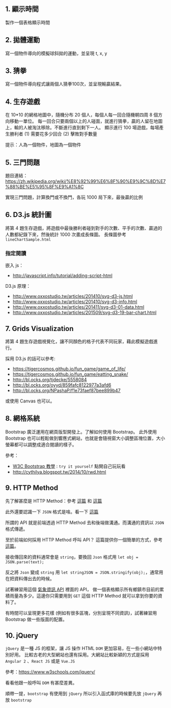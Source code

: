 ## 1. 顯示時間
製作一個表格顯示時間

## 2. 拋體運動
寫一個物件導向的模擬球斜拋的運動，並呈現 t, x, y

## 3. 猜拳
寫一個物件導向程式讓兩個人猜拳100次，並呈現輸贏結果。

## 4. 生存遊戲
在 10*10 的網格地圖中，隨機分布 20 個人，每個人每一回合隨機朝四周 8 個方向移動一單位。
每一回合只要兩個以上的人碰面，就進行猜拳，贏的人留在地圖上，輸的人被淘汰移除。不斷進行直到剩下一人。
顯示進行 100 場遊戲，每場產生勝利者 (1) 需要花多少回合 (2) 擊敗對手數量

提示：人為一個物件，地圖為一個物件

## 5. 三門問題
題目連結：https://zh.wikipedia.org/wiki/%E8%92%99%E6%8F%90%E9%9C%8D%E7%88%BE%E5%95%8F%E9%A1%8C

實現三門問題，計算換門或不換門，各玩 1000 局下來，最後贏的比例

## 6. D3.js 統計圖
將第 4 題生存遊戲，將遊戲中最後勝利者碰到對手的次數、平手的次數、贏過的人數都紀錄下來，然後統計 1000 次畫成長條圖。
長條圖參考 `lineChartSample.html` 
### 指定閱讀
嵌入 js：
- http://javascript.info/tutorial/adding-script-html

D3.js 原理：
- http://www.oxxostudio.tw/articles/201410/svg-d3-js.html
- http://www.oxxostudio.tw/articles/201410/svg-d3-info.html
- http://www.oxxostudio.tw/articles/201411/svg-d3-01-data.html
- http://www.oxxostudio.tw/articles/201509/svg-d3-19-bar-chart.html

## 7. Grids Visualization
將第 4 題生存遊戲視覺化，讓不同顏色的格子代表不同玩家，藉此模擬遊戲進行。

採用 D3.js 的話可以參考:
- https://tigercosmos.github.io/fun_game/game_of_life/
- https://tigercosmos.github.io/fun_game/eatting_snake/
- http://bl.ocks.org/tjdecke/5558084
- http://bl.ocks.org/oyyd/859fafc8122977a3afd6
- http://bl.ocks.org/NPashaP/f1e73faef87bee899b47

或使用 Canvas 也可以。

## 8. 網格系統
Bootstrap 廣泛運用在網頁版型開發上。了解如何使用 Bootstrap。
此外使用 Bootstrap 也可以輕鬆做到響應式網站，也就是會隨視窗大小調整區塊位置，大小螢幕都可以調整成適合閱讀的樣子。

參考：
- [W3C Bootstrap 教學](https://www.w3schools.com/bootstrap/default.asp ) : `try it yourself` 點開自己玩玩看
- http://cythilya.blogspot.tw/2014/10/rwd.html

## 9. HTTP Method
先了解甚麼是 HTTP Method：參考 [這篇](http://data-sci.info/2015/10/24/%E5%B8%B8%E8%A6%8B%E7%9A%84http-method%E7%9A%84%E4%B8%8D%E5%90%8C%E6%80%A7%E8%B3%AA%E5%88%86%E6%9E%90%EF%BC%9Agetpost%E5%92%8C%E5%85%B6%E4%BB%964%E7%A8%AEmethod%E7%9A%84%E5%B7%AE%E5%88%A5/)
和 [這篇](https://blog.toright.com/posts/1203/%E6%B7%BA%E8%AB%87-http-method%EF%BC%9A%E8%A1%A8%E5%96%AE%E4%B8%AD%E7%9A%84-get-%E8%88%87-post-%E6%9C%89%E4%BB%80%E9%BA%BC%E5%B7%AE%E5%88%A5%EF%BC%9F.html)

此外還要認識一下 `JSON` 格式是啥。看一下 [這篇](https://blog.wu-boy.com/2011/04/%E4%BD%A0%E4%B8%8D%E5%8F%AF%E4%B8%8D%E7%9F%A5%E7%9A%84-json-%E5%9F%BA%E6%9C%AC%E4%BB%8B%E7%B4%B9/)

所謂的 API 就是前端透過 HTTP Method 去和後端做溝通。而溝通的資訊以 `JSON` 格式傳遞。

至於前端如何採用 HTTP Method 呼叫 API？ 這篇提供你一個簡單的方式，參考 [這篇](https://www.w3schools.com/jquery/jquery_ajax_get_post.asp)。

接收傳回來的資料通常會是 `string`，要換回 `Json` 格式用 `let obj = JSON.parse(text);` 

反之將 `Json` 變成 `string` 用 `let stringJSON = JSON.stringify(obj);`，通常用在把資料傳出去的時候。

試著練習用這個 [氣象資訊 API](https://works.ioa.tw/weather/api/doc/index.html) 裡面的 API，
做一個表格顯示所有鄉鎮市目前的累積雨量為多少。這邊你只需要用到 `GET` 這個 HTTP Method 就可以拿到你要的資料了。

有時間可以呈現更多花樣 (例如有很多區塊，分別呈現不同資訊)，試著練習用 Bootstrap 做一些版面的配置。

## 10. jQuery 
`jQuery` 是一種 JS 的框架，讓 JS 操作 HTML `DOM` 更加容易，在一些小網站中特別好用。
比較古老的大型網站也還有採用。大網站比較新穎的方式是採用 `Angular 2` 、`React JS` 或是 `Vue.JS`

參考：https://www.w3schools.com/jquery/

看看他跟一般呼叫 `DOM` 有甚麼差異。

順帶一提，`bootstrap` 有使用到 `jQuery` 所以引入函式庫的時候要先放 `jQuery` 再放 `bootstrap`
